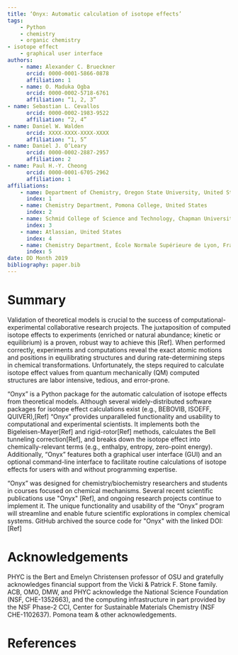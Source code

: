 ```yaml
---
title: ‘Onyx: Automatic calculation of isotope effects’
tags:
	- Python
	- chemistry
	- organic chemistry
- isotope effect
	- graphical user interface
authors:
	- name: Alexander C. Brueckner
	  orcid: 0000-0001-5866-0878
	  affiliation: 1
	- name: O. Maduka Ogba
	  orcid: 0000-0002-5718-6761
	  affiliation: “1, 2, 3”
- name: Sebastian L. Cevallos
	  orcid: 0000-0002-1983-9522
	  affiliation: “2, 4”
- name: Daniel W. Walden
	  orcid: XXXX-XXXX-XXXX-XXXX
	  affiliation: “1, 5”
- name: Daniel J. O’Leary
	  orcid: 0000-0002-2887-2957
	  affiliation: 2
- name: Paul H.-Y. Cheong
	  orcid: 0000-0001-6705-2962
	  affiliation: 1
affiliations:
	- name: Department of Chemistry, Oregon State University, United States
	  index: 1
	- name: Chemistry Department, Pomona College, United States
	  index: 2
	- name: Schmid College of Science and Technology, Chapman University, United States
	  index: 3
	- name: Atlassian, United States
	  index: 4
	- name: Chemistry Department, École Normale Supérieure de Lyon, France
	  index: 5
date: DD Month 2019
bibliography: paper.bib
---
```


# Summary

Validation of theoretical models is crucial to the success of computational-experimental collaborative research projects. The juxtaposition of computed isotope effects to experiments (enriched or natural abundance; kinetic or equilibrium) is a proven, robust way to achieve this [Ref]. When performed correctly, experiments and computations reveal the exact atomic motions and positions in equilibrating structures and during rate-determining steps in chemical transformations. Unfortunately, the steps required to calculate isotope effect values from quantum mechanically (QM) computed structures are labor intensive, tedious, and error-prone.

“Onyx” is a Python package for the automatic calculation of isotope effects from theoretical models. Although several widely-distributed software packages for isotope effect calculations exist (e.g., BEBOVIB, ISOEFF, QUIVER),[Ref] “Onyx” provides unparalleled functionality and usability to computational and experimental scientists. It implements both the Bigeleisen-Mayer[Ref] and rigid-rotor[Ref] methods, calculates the Bell tunneling correction[Ref], and breaks down the isotope effect into chemically-relevant terms (e.g., enthalpy, entropy, zero-point energy). Additionally, “Onyx” features both a graphical user interface (GUI) and an optional command-line interface to facilitate routine calculations of isotope effects for users with and without programming expertise.

“Onyx” was designed for chemistry/biochemistry researchers and students in courses focused on chemical mechanisms. Several recent scientific publications use "Onyx" [Ref], and ongoing research projects continue to implement it. The unique functionality and usability of the “Onyx” program will streamline and enable future scientific explorations in complex chemical systems. GitHub archived the source code for "Onyx" with the linked DOI: [Ref]

# Acknowledgements

PHYC is the Bert and Emelyn Christensen professor of OSU and gratefully acknowledges financial support from the Vicki & Patrick F. Stone family. ACB, OMO, DMW, and PHYC acknowledge the National Science Foundation (NSF, CHE-1352663), and the computing infrastructure in part provided by the NSF Phase-2 CCI, Center for Sustainable Materials Chemistry (NSF CHE-1102637). Pomona team & other acknowledgements.

# References
